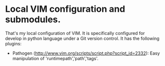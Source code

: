 # Local VIM configuration and submodules.

That's my local configuration of VIM. It is specifically configured
for develop in python language under a Git version control. It has the
    following plugins:

* Pathogen (http://www.vim.org/scripts/script.php?script_id=2332):
    Easy manipulation of 'runtimepath','path','tags'.
